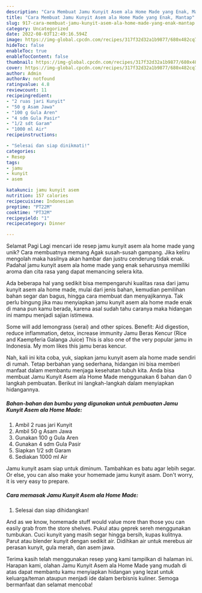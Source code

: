 ```yaml
---
description: "Cara Membuat Jamu Kunyit Asem ala Home Made yang Enak, Mantap"
title: "Cara Membuat Jamu Kunyit Asem ala Home Made yang Enak, Mantap"
slug: 917-cara-membuat-jamu-kunyit-asem-ala-home-made-yang-enak-mantap
category: Uncategorized
date: 2022-08-03T12:49:16.594Z
image: https://img-global.cpcdn.com/recipes/317f32d32a1b9877/680x482cq70/jamu-kunyit-asem-ala-home-made-foto-resep-utama.jpg
hideToc: false
enableToc: true
enableTocContent: false
thumbnail: https://img-global.cpcdn.com/recipes/317f32d32a1b9877/680x482cq70/jamu-kunyit-asem-ala-home-made-foto-resep-utama.jpg
cover: https://img-global.cpcdn.com/recipes/317f32d32a1b9877/680x482cq70/jamu-kunyit-asem-ala-home-made-foto-resep-utama.jpg
author: Admin
authorAv: notfound
ratingvalue: 4.8
reviewcount: 11
recipeingredient:
- "2 ruas jari Kunyit"
- "50 g Asam Jawa"
- "100 g Gula Aren"
- "4 sdm Gula Pasir"
- "1/2 sdt Garam"
- "1000 ml Air"
recipeinstructions:

- "Selesai dan siap dinikmati!"
categories:
- Resep
tags:
- jamu
- kunyit
- asem

katakunci: jamu kunyit asem 
nutrition: 157 calories
recipecuisine: Indonesian
preptime: "PT22M"
cooktime: "PT32M"
recipeyield: "1"
recipecategory: Dinner

---
```



Selamat Pagi Lagi mencari ide resep jamu kunyit asem ala home made yang unik? Cara membuatnya memang Agak susah-susah gampang. Jika keliru mengolah maka hasilnya akan hambar dan justru cenderung tidak enak. Padahal jamu kunyit asem ala home made yang enak seharusnya memiliki aroma dan cita rasa yang dapat memancing selera kita.


Ada beberapa hal yang sedikit bisa mempengaruhi kualitas rasa dari jamu kunyit asem ala home made, mulai dari jenis bahan, kemudian pemilihan bahan segar dan bagus, hingga cara membuat dan menyajikannya. Tak perlu bingung jika mau menyiapkan jamu kunyit asem ala home made enak di mana pun kamu berada, karena asal sudah tahu caranya maka hidangan ini mampu menjadi sajian istimewa.

Some will add lemongrass (serai) and other spices. Benefit: Aid digestion, reduce inflammation, detox, increase immunity Jamu Beras Kencur (Rice and Kaempferia Galanga Juice) This is also one of the very popular jamu in Indonesia. My mom likes this jamu beras kencur.


Nah, kali ini kita coba, yuk, siapkan jamu kunyit asem ala home made sendiri di rumah. Tetap berbahan yang sederhana, hidangan ini bisa memberi manfaat dalam membantu menjaga kesehatan tubuh kita. Anda bisa membuat Jamu Kunyit Asem ala Home Made menggunakan 6 bahan dan 0 langkah pembuatan. Berikut ini langkah-langkah dalam menyiapkan hidangannya.

<!--inarticleads1-->

##### Bahan-bahan dan bumbu yang digunakan untuk pembuatan Jamu Kunyit Asem ala Home Made:

1. Ambil 2 ruas jari Kunyit
1. Ambil 50 g Asam Jawa
1. Gunakan 100 g Gula Aren
1. Gunakan 4 sdm Gula Pasir
1. Siapkan 1/2 sdt Garam
1. Sediakan 1000 ml Air


Jamu kunyit asam siap untuk diminum. Tambahkan es batu agar lebih segar. Or else, you can also make your homemade jamu kunyit asam. Don&#39;t worry, it is very easy to prepare. 

<!--inarticleads2-->

##### Cara memasak Jamu Kunyit Asem ala Home Made:


1. Selesai dan siap dihidangkan!

And as we know, homemade stuff would value more than those you can easily grab from the store shelves. Pukul atau geprek sereh menggunakan tumbukan. Cuci kunyit yang masih segar hingga bersih, kupas kulitnya. Parut atau blender kunyit dengan sedikit air. Didihkan air untuk merebus air perasan kunyit, gula merah, dan asem jawa. 

Terima kasih telah menggunakan resep yang kami tampilkan di halaman ini. Harapan kami, olahan Jamu Kunyit Asem ala Home Made yang mudah di atas dapat membantu kamu menyiapkan hidangan yang lezat untuk keluarga/teman ataupun menjadi ide dalam berbisnis kuliner. Semoga bermanfaat dan selamat mencoba!
